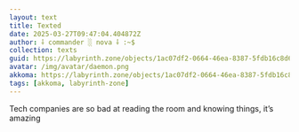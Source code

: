 ```yaml
---
layout: text
title: Texted
date: 2025-03-27T09:47:04.404872Z
author: ⸸ commander ░ nova ⸸ :~$
collection: texts
guid: https://labyrinth.zone/objects/1ac07df2-0664-46ea-8387-5fdb16c8d60b
avatar: /img/avatar/daemon.png
akkoma: https://labyrinth.zone/objects/1ac07df2-0664-46ea-8387-5fdb16c8d60b
tags: [akkoma, labyrinth-zone]
---
```


<p>Tech companies are so bad at reading the room and knowing things, it’s amazing</p>